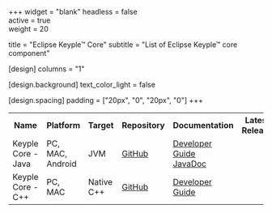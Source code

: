 +++
widget = "blank" 
headless = false  
active = true  
weight = 20 

title = "Eclipse Keyple™ Core"
subtitle = "List of Eclipse Keyple™ core component"

[design]
  columns = "1"

[design.background]
  text_color_light = false

[design.spacing]
  padding = ["20px", "0", "20px", "0"]
+++

<table id="coreTable">
  <tr class="header">
    <th>Name</th>
    <th>Platform</th>
    <th>Target</th>
    <th>Repository</th>
    <th>Documentation</th>
    <th>Latest Release</th>
    <th>Developer</th>
    <th>Star</th>
  </tr>
  <tr>
    <td>Keyple Core - Java</td>
    <td>PC, MAC, Android</td>
    <td>JVM</td>
    <td><a href="https://github.com/eclipse/keyple-java/" target="_blank">GitHub</a></td>
    <td><a href="/docs/developer-guide/">Developer Guide</a> <br> <a href="/reference/keyple-java-core/" target="_blank">JavaDoc</a></td>
    <td><a class="js-github-release" href="https://github.com/eclipse/keyple-java/releases" data-repo="eclipse/keyple-java" target="_blank"><!-- V --></a></td>
    <td><a href="https://keyple.org" title="Keyple project" target="_blank">Keyple project</a></td>
    <td><span style="text-shadow: none;"><a class="github-button" href="https://github.com/eclipse/keyple-java/" data-icon="octicon-star" data-size="large" data-show-count="true" aria-label="Star this on GitHub">Star</a><script async defer src="https://buttons.github.io/buttons.js"></script></span></td>
  </tr>
  <tr>
    <td>Keyple Core - C++</td>
    <td>PC, MAC</td>
    <td>Native C++</td>
    <td><a href="https://github.com/eclipse/keyple-cpp/" target="_blank">GitHub</a></td>
    <td><a href="/docs/developer-guide/">Developer Guide</a></td>
    <td><a class="js-github-release" href="https://github.com/eclipse/keyple-cpp/releases" data-repo="eclipse/keyple-cpp" target="_blank"><!-- V --></a></td>
    <td><a href="https://keyple.org" title="Keyple project" target="_blank">Keyple project</a></td>
    <td><span style="text-shadow: none;"><a class="github-button" href="https://github.com/eclipse/keyple-cpp/" data-icon="octicon-star" data-size="large" data-show-count="true" aria-label="Star this on GitHub">Star</a><script async defer src="https://buttons.github.io/buttons.js"></script></span></td>
  </tr>
</table>
